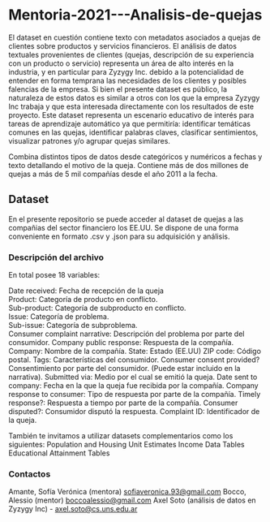# **Mentoria-2021---Analisis-de-quejas**

El dataset en cuestión contiene texto con metadatos asociados a quejas de clientes sobre productos y servicios financieros. El análisis de datos textuales provenientes de clientes (quejas, descripción de su experiencia con un producto o servicio) representa un área de alto interés en la industria, y en particular para Zyzygy Inc. debido a la potencialidad de entender en forma temprana las necesidades de los clientes y posibles falencias de la empresa. Si bien el presente dataset es público, la naturaleza de estos datos es similar a otros con los que la empresa Zyzygy Inc trabaja y que esta interesada directamente con los resultados de este proyecto.
Este dataset representa un escenario educativo de interés para tareas de aprendizaje automático ya que permitiría: identificar temáticas comunes en las quejas, identificar palabras claves, clasificar sentimientos, visualizar patrones y/o agrupar quejas similares. <br />

Combina distintos tipos de datos desde categóricos y numéricos a fechas y texto detallando el motivo de la queja. Contiene más de dos millones de quejas a más de 5 mil compañías desde el año 2011 a la fecha. 

## **Dataset**
En el presente repositorio se puede acceder al dataset de quejas a las compañias del sector financiero los EE.UU. Se dispone de una forma conveniente en formato .csv y .json para su adquisición y análisis.

### **Descripción del archivo**
En total posee 18 variables: <br />

Date received: Fecha de recepción de la queja <br />
Product: Categoría de producto en conflicto.  <br />
Sub-product: Categoría de subproducto en conflicto.  <br />
Issue: Categoría de problema. <br />
Sub-issue:  Categoría de subproblema. <br />
Consumer complaint narrative: Descripción del problema por parte del consumidor. 
Company public response: Respuesta de la compañía.
Company: Nombre de la compañía. 
State: Estado (EE.UU)
ZIP code: Código postal. 
Tags: Características del consumidor. 
Consumer consent provided?Consentimiento por parte del consumidor. (Puede estar incluido en la narrativa).
Submitted via: Medio por el cual se emitió la queja. 
Date sent to company: Fecha en la que la queja fue recibida por la compañía. 
Company response to consumer: Tipo de respuesta por parte de la compañía. 
Timely response?: Respuesta a tiempo por parte de la compañía. 
Consumer disputed?: Consumidor disputó la respuesta. 
Complaint ID: Identificador de la queja.

También te invitamos a utilizar datasets complementarios como los siguientes: 
Population and Housing Unit Estimates 
Income Data Tables
Educational Attainment Tables


### **Contactos**
Amante, Sofía Verónica (mentora) sofiaveronica.93@gmail.com 
Bocco, Alessio (mentor) boccoalessio@gmail.com 
Axel Soto (análisis de datos en Zyzygy Inc) - axel.soto@cs.uns.edu.ar
